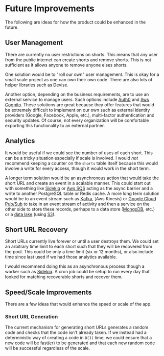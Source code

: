 # Future Improvements

The following are ideas for how the product could be enhanced in the future.

## User Management

There are currently no user restrictions on shorts. This means that any user from the public internet can create
shorts and remove shorts. This is not sufficient as it allows anyone to remove anyone elses shorts.

One solution would be to "roll our own" user management. This is okay for a small scale project as one can own
their own code. There are also lots of helper libraries such as Devise.

Another option, depending on the business requirements, are to use an external service to manage users. Such
options include [Auth0](https://auth0.com/) and [Aws Cognito](https://aws.amazon.com/cognito/). These solutions
are great because they offer features that would be extremely difficult to implement on our own such as
external identity providers (Google, Facebook, Apple, etc.), multi-factor authentication and security updates.
Of course, not every organization will be comfortable exporting this functionality to an external partner.

## Analytics

It would be useful if we could see the number of uses of each short. This can be a tricky situation especially
if scale is involved. I would _not_ recommend keeping a counter on the `shorts` table itself because this would
involve a write for every access, though it would work in the short term.

A longer term solution would be an asynchronous action that would take the short URL and create an event in a
scalable manner. This could start out with something like [Sidekiq](https://github.com/mperham/sidekiq) or
[Aws SQS](https://aws.amazon.com/sqs/) acting as the async barrier and a write to
another PostgreSQL table or Redis cache. A more long term solution would be to an event stream such as
[Kafka](https://kafka.apache.org/), [Aws Kinesis) or [Google Cloud Pub/Sub](https://cloud.google.com/pubsub) to
take in an event stream of activity and then a service on the other side to store these
records, perhaps to a data store ([MongoDB](https://www.mongodb.com/), etc.) or a
[data lake](https://aws.amazon.com/big-data/datalakes-and-analytics/what-is-a-data-lake/)
(using [S3](https://aws.amazon.com/s3/)).

## Short URL Recovery

Short URLs currently live forever or until a user destroys them. We could set an arbitrary time limit to each
short such that they will be recovered from the pool. This could be only a time limit (six or 12 months), or
also include time since last used if we had those analytics available.

I would recommend doing this as an asynchronous process though a worker such as
[Sidekiq](https://github.com/mperham/sidekiq). A cron job could be setup to run every day that looked for
matching recoverable shorts and recover them.

## Speed/Scale Improvements

There are a few ideas that would enhance the speed or scale of the app.

### Short URL Generation

The current mechanism for generating short URLs generates a random code and checks that the code isn't already
taken. If we instead had a deterministic way of creating a code in `O(1)` time, we could ensure that a new code
will be fast(er) to be generated and that each new random code will be successful regardless of the scale.
